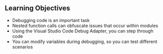 ## Learning Objectives

* Debugging code is an important task
* Nested function calls can obfuscate issues that occur within modules
* Using the Visual Studio Code Debug Adapter, you can step through code
* You can modify variables during debugging, so you can test different scenarios